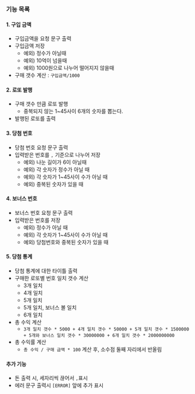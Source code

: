 ### 기능 목록

#### 1. 구입 금액

- 구입금액을 요청 문구 출력
- 구입금액 저장
    - 예외) 정수가 아닐때
    - 예외) 10억이 넘을때
    - 예외) 1000원으로 나누어 떨어지지 않을때
- 구매 갯수 계산 : `구입금액/1000`

#### 2. 로또 발행

- 구매 갯수 만큼 로또 발행
    - 중복되지 않는 1~45사이 6개의 숫자를 뽑는다.
- 발행된 로또를 출력

#### 3. 당첨 번호

- 당첨 번호 요청 문구 출력
- 입력받은 번호를 `,` 기준으로 나누어 저장
    - 예외) 나눈 길이가 6이 아닐때
    - 예외) 각 숫자가 정수가 아닐 때
    - 예외) 각 숫자가 1~45사이 수가 아닐 때
    - 예외) 중복된 숫자가 있을 때

#### 4. 보너스 번호

- 보너스 번호 요청 문구 출력
- 입력받은 번호를 저장
    - 예외) 정수가 아닐 때
    - 예외) 각 숫자가 1~45사이 수가 아닐 때
    - 예외) 당첨번호와 중복된 숫자가 있을 때

#### 5. 당첨 통계

- 당첨 통계에 대한 타이틀 출력
- 구매한 로또별 번호 일치 갯수 계산
    - 3개 일치
    - 4개 일치
    - 5개 일치
    - 5개 일치, 보너스 볼 일치
    - 6개 일치
- 총 수익 계산
    - `3개 일치 갯수 * 5000 + 4개 일치 갯수 * 50000 + 5개 일치 갯수 * 1500000 + 5개와 보너스 일치 갯수 * 30000000 + 6개 일치 갯수 * 2000000000`
- 총 수익률 계산
    - `총 수익 / 구매 금액 * 100` 계산 후, 소수점 둘째 자리에서 반올림

#### 추가 기능

- 돈 출력 시, 세자리씩 끊어서 `,`표시
- 에러 문구 출력시 `[ERROR]` 앞에 추가 표시